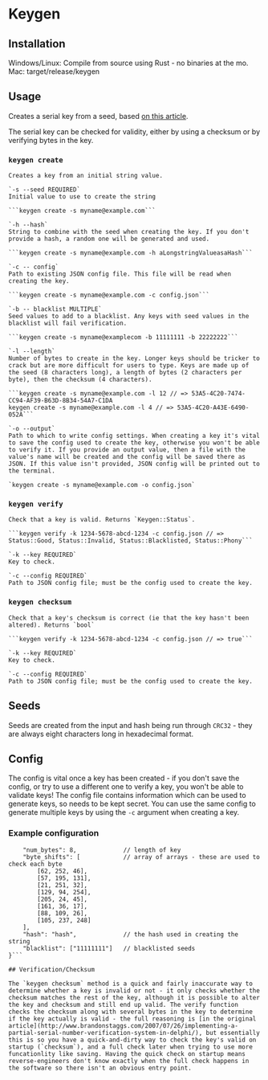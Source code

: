 # Keygen

## Installation

Windows/Linux: Compile from source using Rust - no binaries at the mo.
Mac: target/release/keygen

## Usage

Creates a serial key from a seed, based [on this article](http://www.brandonstaggs.com/2007/07/26/implementing-a-partial-serial-number-verification-system-in-delphi/).

The serial key can be checked for validity, either by using a checksum or by verifying bytes in the key.


### `keygen create`
    Creates a key from an initial string value.

    `-s --seed REQUIRED`
    Initial value to use to create the string

    ```keygen create -s myname@example.com```

    `-h --hash`
    String to combine with the seed when creating the key. If you don't provide a hash, a random one will be generated and used.

    ```keygen create -s myname@example.com -h aLongstringValueasaHash```

    `-c -- config`
    Path to existing JSON config file. This file will be read when creating the key.

    ```keygen create -s myname@example.com -c config.json```

    `-b -- blacklist MULTIPLE`
    Seed values to add to a blacklist. Any keys with seed values in the blacklist will fail verification.

    ```keygen create -s myname@examplecom -b 11111111 -b 22222222```

    `-l --length`
    Number of bytes to create in the key. Longer keys should be tricker to crack but are more difficult for users to type. Keys are made up of the seed (8 characters long), a length of bytes (2 characters per byte), then the checksum (4 characters).

    ```keygen create -s myname@example.com -l 12 // => 53A5-4C20-7474-CC94-AF39-B63D-8B34-54A7-C1DA
    keygen create -s myname@example.com -l 4 // => 53A5-4C20-A43E-6490-052A```

    `-o --output`
    Path to which to write config settings. When creating a key it's vital to save the config used to create the key, otherwise you won't be able to verify it. If you provide an output value, then a file with the value's name will be created and the config will be saved there as JSON. If this value isn't provided, JSON config will be printed out to the terminal.

    `keygen create -s myname@example.com -o config.json`

### `keygen verify`
    Check that a key is valid. Returns `Keygen::Status`.

    ```keygen verify -k 1234-5678-abcd-1234 -c config.json // => Status::Good, Status::Invalid, Status::Blacklisted, Status::Phony```

    `-k --key REQUIRED`
    Key to check.

    `-c --config REQUIRED`
    Path to JSON config file; must be the config used to create the key.

### `keygen checksum`
    Check that a key's checksum is correct (ie that the key hasn't been altered). Returns `bool`

    ```keygen verify -k 1234-5678-abcd-1234 -c config.json // => true```

    `-k --key REQUIRED`
    Key to check.

    `-c --config REQUIRED`
    Path to JSON config file; must be the config used to create the key.


## Seeds

Seeds are created from the input and hash being run through `CRC32` - they are always eight characters long in hexadecimal format.

## Config

The config is vital once a key has been created - if you don't save the config, or try to use a different one to verify a key, you won't be able to validate keys! The config file contains information which can be used to generate keys, so needs to be kept secret. You can use the same config to generate multiple keys by using the `-c` argument when creating a key.

### Example configuration
```{
    "num_bytes": 8,             // length of key
    "byte_shifts": [            // array of arrays - these are used to check each byte
        [62, 252, 46],
        [57, 195, 131],
        [21, 251, 32],
        [129, 94, 254],
        [205, 24, 45],
        [161, 36, 17],
        [88, 109, 26],
        [105, 237, 248]
    ],
    "hash": "hash",             // the hash used in creating the string
    "blacklist": ["11111111"]   // blacklisted seeds
}```

## Verification/Checksum

The `keygen checksum` method is a quick and fairly inaccurate way to determine whether a key is invalid or not - it only checks whether the checksum matches the rest of the key, although it is possible to alter the key and checksum and still end up valid. The verify function checks the checksum along with several bytes in the key to determine if the key actually is valid - the full reasoning is [in the original article](http://www.brandonstaggs.com/2007/07/26/implementing-a-partial-serial-number-verification-system-in-delphi/), but essentially this is so you have a quick-and-dirty way to check the key's valid on startup (`checksum`), and a full check later when trying to use more funcationlity like saving. Having the quick check on startup means reverse-engineers don't know exactly when the full check happens in the software so there isn't an obvious entry point.


